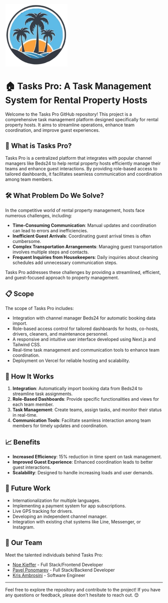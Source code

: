  <img src="public/logo5.png" alt="Tasks Pro Logo" width="200"/>

# 🏠 Tasks Pro: A Task Management System for Rental Property Hosts

Welcome to the Tasks Pro GitHub repository! This project is a comprehensive task management platform designed specifically for rental property hosts. It aims to streamline operations, enhance team coordination, and improve guest experiences.

## 🌟 What is Tasks Pro?

Tasks Pro is a centralized platform that integrates with popular channel managers like Beds24 to help rental property hosts efficiently manage their teams and enhance guest interactions. By providing role-based access to tailored dashboards, it facilitates seamless communication and coordination among team members.

## 🛠️ What Problem Do We Solve?

In the competitive world of rental property management, hosts face numerous challenges, including:

- **Time-Consuming Communication**: Manual updates and coordination can lead to errors and inefficiencies.
- **Inefficient Guest Arrivals**: Coordinating guest arrival times is often cumbersome.
- **Complex Transportation Arrangements**: Managing guest transportation involves multiple steps and contacts.
- **Frequent Inquiries from Housekeepers**: Daily inquiries about cleaning schedules add unnecessary communication steps.

Tasks Pro addresses these challenges by providing a streamlined, efficient, and guest-focused approach to property management.

## 📋 Scope

The scope of Tasks Pro includes:

- Integration with channel manager Beds24 for automatic booking data import.
- Role-based access control for tailored dashboards for hosts, co-hosts, drivers, cleaners, and maintenance personnel.
- A responsive and intuitive user interface developed using Next.js and Tailwind CSS.
- Real-time task management and communication tools to enhance team coordination.
- Deployment on Vercel for reliable hosting and scalability.

## 🚀 How It Works

1. **Integration**: Automatically import booking data from Beds24 to streamline task assignments.
2. **Role-Based Dashboards**: Provide specific functionalities and views for each team member.
3. **Task Management**: Create teams, assign tasks, and monitor their status in real-time.
4. **Communication Tools**: Facilitate seamless interaction among team members for timely updates and coordination.

## 📈 Benefits

- **Increased Efficiency**: 15% reduction in time spent on task management.
- **Improved Guest Experience**: Enhanced coordination leads to better guest interactions.
- **Scalability**: Designed to handle increasing loads and user demands.

## 🔮 Future Work

- Internationalization for multiple languages.
- Implementing a payment system for app subscriptions.
- Live GPS tracking for drivers.
- Developing an independent channel manager.
- Integration with existing chat systems like Line, Messenger, or Instagram.

## 👥 Our Team

Meet the talented individuals behind Tasks Pro:

- [Noe Kieffer](https://github.com/NoeNeoK) - Full Stack/Frontend Developer
- [Pavel Ponomarev](https://github.com/pavel10212) - Full Stack/Backend Developer
- [Kris Ambrosini](https://github.com/kris6430187) - Software Engineer

---

Feel free to explore the repository and contribute to the project! If you have any questions or feedback, please don't hesitate to reach out. 😊
